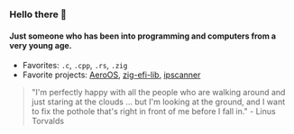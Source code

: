 ### Hello there 👋

#### Just someone who has been into programming and computers from a very young age.

- Favorites: `.c`, `.cpp`, `.rs`, `.zig`
- Favorite projects: [AeroOS](https://git.kage.sj.strangled.net/Land/AeroOS), [zig-efi-lib](https://git.kage.sj.strangled.net/Land/zig-efi-lib), [ipscanner](https://git.kage.sj.strangled.net/Land/ipscanner)

> "I'm perfectly happy with all the people who are walking around and just staring at the clouds ... but I'm looking at the ground, and I want to fix the pothole that's right in front of me before I fall in." - Linus Torvalds

<!-- [![Discord Presence](https://lanyard.cnrad.dev/api/689560248197054562)](https://discord.com/users/689560248197054562) -->

